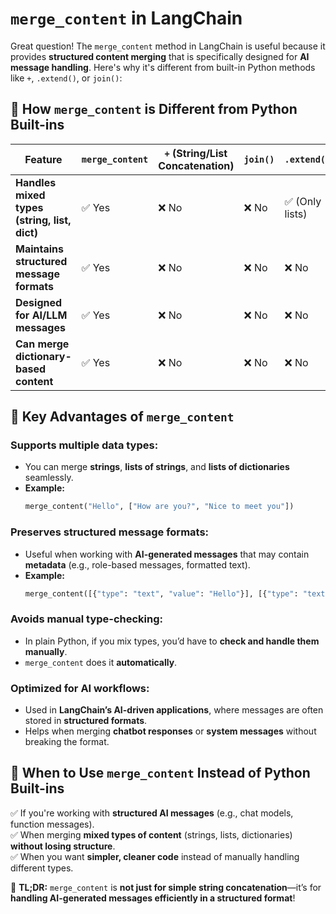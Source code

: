 # `merge_content` in LangChain

Great question! The `merge_content` method in LangChain is useful because it provides **structured content merging** that is specifically designed for **AI message handling**. Here's why it's different from built-in Python methods like `+`, `.extend()`, or `join()`:

## 🔹 How `merge_content` is Different from Python Built-ins

| Feature                                      | `merge_content` | `+` (String/List Concatenation) | `join()` | `.extend()`    |
| -------------------------------------------- | --------------- | ------------------------------- | -------- | -------------- |
| **Handles mixed types (string, list, dict)** | ✅ Yes           | ❌ No                            | ❌ No     | ✅ (Only lists) |
| **Maintains structured message formats**     | ✅ Yes           | ❌ No                            | ❌ No     | ❌ No           |
| **Designed for AI/LLM messages**             | ✅ Yes           | ❌ No                            | ❌ No     | ❌ No           |
| **Can merge dictionary-based content**       | ✅ Yes           | ❌ No                            | ❌ No     | ❌ No           |

## 🔹 Key Advantages of `merge_content`

### Supports multiple data types:

- You can merge **strings**, **lists of strings**, and **lists of dictionaries** seamlessly.
- **Example:**
  ```python
  merge_content("Hello", ["How are you?", "Nice to meet you"])
  ```

### Preserves structured message formats:

- Useful when working with **AI-generated messages** that may contain **metadata** (e.g., role-based messages, formatted text).
- **Example:**
  ```python
  merge_content([{"type": "text", "value": "Hello"}], [{"type": "text", "value": "World!"}])
  ```

### Avoids manual type-checking:

- In plain Python, if you mix types, you’d have to **check and handle them manually**.
- `merge_content` does it **automatically**.

### Optimized for AI workflows:

- Used in **LangChain’s AI-driven applications**, where messages are often stored in **structured formats**.
- Helps when merging **chatbot responses** or **system messages** without breaking the format.

## 🔹 When to Use `merge_content` Instead of Python Built-ins

✅ If you're working with **structured AI messages** (e.g., chat models, function messages).\
✅ When merging **mixed types of content** (strings, lists, dictionaries) **without losing structure**.\
✅ When you want **simpler, cleaner code** instead of manually handling different types.

🚀 **TL;DR:** `merge_content` is **not just for simple string concatenation**—it’s for **handling AI-generated messages efficiently in a structured format**!

